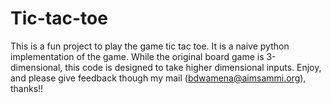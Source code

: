 # Tic-tac-toe
This is a fun project to play the game tic tac toe. 
It is a naive python implementation of the game. 
While the original board game is 3-dimensional, this code is designed to take higher dimensional inputs.
Enjoy, and please give feedback though my mail (bdwamena@aimsammi.org), thanks!!
